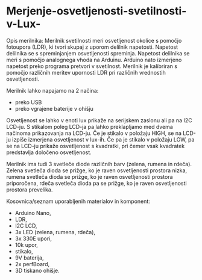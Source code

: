# Merjenje-osvetljenosti-svetilnosti-v-Lux-

Opis merilnika:
Merilnik svetilnosti meri osvetljenost okolice s pomočjo fotoupora (LDR), ki tvori skupaj z uporom delilnik napetosti. Napetost delilnika se s spreminjanjem osvetljenosti spreminja. Napetost delilnika se meri s pomočjo analognega vhoda na Arduinu. Arduino nato izmerjeno napetost preko programa pretvori v svetilnost. Merilnik je kalibriran s pomočjo različnih meritev upornosti LDR pri različnih vrednostih osvetljenosti. 

Merilnik lahko napajamo na 2 načina:
- preko USB
- preko vgrajene baterije v ohišju

Osvetljenost se lahko v enoti lux prikaže na serijskem zaslonu ali pa na I2C LCD-ju. S stikalom poleg LCD-ja pa lahko preklapljamo med dvema načinoma prikazovanja na LCD-ju. Če je stikalo v položaju HIGH, se na LCD-ju izpiše izmerjena osvetljenost v lux-ih. Če pa je stikalo v položaju LOW, pa se na LCD-ju prikaže osvetljenost s kvadratki, pri čemer vsak kvadratek predstavlja določeno osvetljenost.  

Merilnik ima tudi 3 svetleče diode različnih barv (zelena, rumena in rdeča). Zelena svetleča dioda se prižge, ko je raven osvetljenosti prostora nizka, rumena svetleča dioda se prižge, ko je raven osvetljenosti prostora priporočena, rdeča svetleča dioda pa se prižge, ko je raven osvetljenosti prostora prevelika.

Kosovnica/seznam uporabljenih materialov in komponent:
- Arduino Nano,
- LDR,
- I2C LCD,
- 3x LED (zelena, rumena, rdeča),
- 3x 330E upori,
- 10k upor,
- stikalo,
- 9V baterija,
- 2x perfBoard,
- 3D tiskano ohišje.

